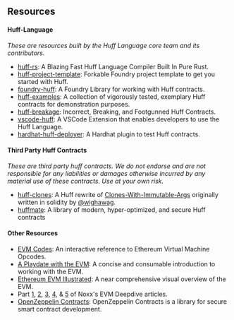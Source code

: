 ## Resources

#### Huff-Language

_These are resources built by the Huff Language core team and its contributors._

- [huff-rs](https://github.com/huff-language/huff-rs): A Blazing Fast Huff Language Compiler Built In Pure Rust.
- [huff-project-template](https://github.com/huff-language/huff-project-template): Forkable Foundry project template to get you started with Huff.
- [foundry-huff](https://github.com/huff-language/foundry-huff): A Foundry Library for working with Huff contracts.
- [huff-examples](https://github.com/huff-language/huff-examples): A collection of vigorously tested, exemplary Huff contracts for demonstration purposes.
- [huff-breakage](https://github.com/huff-language/huff-breakage): Incorrect, Breaking, and Footgunned Huff Contracts.
- [vscode-huff](https://github.com/huff-language/vscode-huff): A VSCode Extension that enables developers to use the Huff Language.
- [hardhat-huff-deployer](https://github.com/rodrigoherrerai/huff-deployer): A Hardhat plugin to test Huff contracts.


#### Third Party Huff Contracts

_These are third party huff contracts. We do not endorse and are not responsible for any liabilities or damages otherwise incurred by any material use of these contracts. Use at your own risk._

- [huff-clones](https://github.com/clabby/huff-clones): A Huff rewrite of [Clones-With-Immutable-Args](https://github.com/wighawag/clones-with-immutable-args) originally written in solidity by [@wighawag](https://twitter.com/wighawag).
- [huffmate](https://github.com/pentagonxyz/huffmate): A library of modern, hyper-optimized, and secure Huff contracts 


#### Other Resources

- [EVM Codes](https://evm.codes/): An interactive reference to Ethereum Virtual Machine Opcodes.
- [A Playdate with the EVM](https://femboy.capital/evm-pt1): A concise and consumable introduction to working with the EVM.
- [Ethereum EVM Illustrated](https://takenobu-hs.github.io/downloads/ethereum_evm_illustrated.pdf): A near comprehensive visual overview of the EVM.
- Part [1](https://noxx.substack.com/p/evm-deep-dives-the-path-to-shadowy), [2](https://noxx.substack.com/p/evm-deep-dives-the-path-to-shadowy-d6b), [3](https://noxx.substack.com/p/evm-deep-dives-the-path-to-shadowy-3ea), [4](https://noxx.substack.com/p/evm-deep-dives-the-path-to-shadowy-5a5), & [5](https://noxx.substack.com/p/evm-deep-dives-the-path-to-shadowy-a5f) of Noxx's EVM Deepdive articles.
- [OpenZeppelin Contracts](https://github.com/OpenZeppelin/openzeppelin-contracts): OpenZeppelin Contracts is a library for secure smart contract development. 
